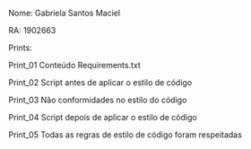 Nome: Gabriela  Santos Maciel  

RA: 1902663

Prints:

Print_01 Conteúdo Requirements.txt

Print_02 Script antes de aplicar o estilo de código 

Print_03  Não conformidades no estilo do código

Print_04 Script depois de aplicar o estilo de código 

Print_05 Todas as regras de estilo de código foram respeitadas 


